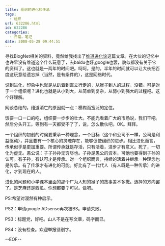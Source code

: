 ```yaml
---
title: 组织的进化和传承
tags:
  - 组织
url: 632286.html
id: 632286
categories:
  - 日常。笔记
date: 2008-05-28 09:44:51
---
```


寻找BlogNet相关的资料，竟然给我找出了[维道进化论](http://www.wangtam.com/50226711/ceee_31591.php)这篇文章。在大伙的记忆中也许早没有维道这个什么玩意了，去baidu也好,google也罢，貌似都没有关于它的资料了。这也就是一两年的时间吧。呵呵，是的。半年的时间就可以让大伙把百度这玩意给遗忘掉（当然，是有条件的），这是网络时代。

说到进化，印象中也就是从趴着到直立行走的，从猴子到人的过程，没错。可是对于一个组织呢？进化也就是从小到大，从简单到复杂，从弱小到强大的过程吧。这个好理解。

网谈总结的，维道消亡的原因就一点：模糊而宽泛的定位。

饭要一口一口的吃，组织要一步步的壮大。不能光看着广大的市场说，我们干吧。然后分头开工。等到有一天都受不了了，说，怎么散伙吧。OK。拜拜。

一个组织的初创的时候要秉承一种理念，一个目标（这个和公司不一样，公司是利益驱动），并且要有一个核心的灵魂存在，能够促使组织的进步。相比进化而言，传承似乎是更加重要。所谓传承就是存活，只有活着，进步才有意义。死了，一切化为虚无。愚公说：子子孙孙无穷尽也。子孙是愚公的资本，可他也要得到子孙的认可。有子孙，有认可才是传承。对一个组织而言，持续的活着并继承一种理念也是传承。有了传承才有进化的可能。好比有了一代代人（有人既是一种传承）的进化，才到现在的人。

进化的问题和小学课本里面的那个广为人知的猴子的故事差不多撒。选择的方向罢了。是芝麻还是西瓜。你想都要？可以。做吧。

PS:希望对漫然有种启示。

PS2：申请google ADsense再次被BS。申请失败。

PS3：标题党，好吧。山人不是在写文章，码字而已。

PS4：没有检查。欢迎举报错别字。

--EOF--